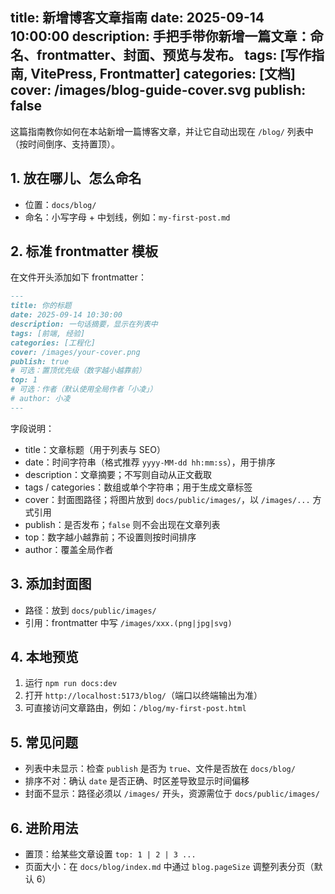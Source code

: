title: 新增博客文章指南
date: 2025-09-14 10:00:00
description: 手把手带你新增一篇文章：命名、frontmatter、封面、预览与发布。
tags: [写作指南, VitePress, Frontmatter]
categories: [文档]
cover: /images/blog-guide-cover.svg
publish: false
---

这篇指南教你如何在本站新增一篇博客文章，并让它自动出现在 `/blog/` 列表中（按时间倒序、支持置顶）。

## 1. 放在哪儿、怎么命名
- 位置：`docs/blog/`
- 命名：小写字母 + 中划线，例如：`my-first-post.md`

## 2. 标准 frontmatter 模板
在文件开头添加如下 frontmatter：

```md
---
title: 你的标题
date: 2025-09-14 10:30:00
description: 一句话摘要，显示在列表中
tags: [前端, 经验]
categories: [工程化]
cover: /images/your-cover.png
publish: true
# 可选：置顶优先级（数字越小越靠前）
top: 1
# 可选：作者（默认使用全局作者「小凌」）
# author: 小凌
---
```

字段说明：
- title：文章标题（用于列表与 SEO）
- date：时间字符串（格式推荐 `yyyy-MM-dd hh:mm:ss`），用于排序
- description：文章摘要；不写则自动从正文截取
- tags / categories：数组或单个字符串；用于生成文章标签
- cover：封面图路径；将图片放到 `docs/public/images/`，以 `/images/...` 方式引用
- publish：是否发布；`false` 则不会出现在文章列表
- top：数字越小越靠前；不设置则按时间排序
- author：覆盖全局作者

## 3. 添加封面图
- 路径：放到 `docs/public/images/`
- 引用：frontmatter 中写 `/images/xxx.(png|jpg|svg)`

## 4. 本地预览
1. 运行 `npm run docs:dev`
2. 打开 `http://localhost:5173/blog/`（端口以终端输出为准）
3. 可直接访问文章路由，例如：`/blog/my-first-post.html`

## 5. 常见问题
- 列表中未显示：检查 `publish` 是否为 `true`、文件是否放在 `docs/blog/`
- 排序不对：确认 `date` 是否正确、时区差导致显示时间偏移
- 封面不显示：路径必须以 `/images/` 开头，资源需位于 `docs/public/images/`

## 6. 进阶用法
- 置顶：给某些文章设置 `top: 1 | 2 | 3 ...`
- 页面大小：在 `docs/blog/index.md` 中通过 `blog.pageSize` 调整列表分页（默认 6）
